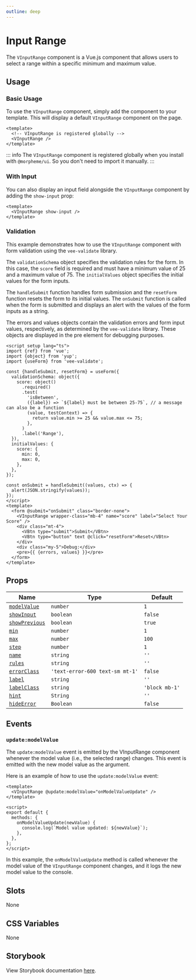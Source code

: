 ```yaml
---
outline: deep
---
```


# Input Range

The `VInputRange` component is a Vue.js component that allows users to select a range within a specific minimum and maximum value.

## Usage

### Basic Usage

To use the `VInputRange` component, simply add the component to your template. This will display a default `VInputRange` component on the page.

<LivePreview src="forms-inputrange--default" height="100">

```vue
<template>
  <!-- VInputRange is registered globally -->
  <VInputRange />
</template>
```

</LivePreview>

::: info
The `VInputRange` component is registered globally when you install with `@morpheme/ui`. So you don't need to import it manually.
:::

### With Input

You can also display an input field alongside the `VInputRange` component by adding the `show-input` prop:

<LivePreview src="forms-inputrange--with-input" height="150" >

```vue
<template>
  <VInputRange show-input />
</template>
```

</LivePreview>

### Validation

This example demonstrates how to use the `VInputRange` component with form validation using the `vee-validate` library.

The `validationSchema` object specifies the validation rules for the form. In this case, the `score` field is required and must have a minimum value of 25 and a maximum value of 75. The `initialValues` object specifies the initial values for the form inputs.

The `handleSubmit` function handles form submission and the `resetForm` function resets the form to its initial values. The `onSubmit` function is called when the form is submitted and displays an alert with the values of the form inputs as a string.

The errors and values objects contain the validation errors and form input values, respectively, as determined by the `vee-validate` library. These objects are displayed in the pre element for debugging purposes.

<LivePreview src="forms-inputrange--validation" height="510" >

```vue
<script setup lang="ts">
import {ref} from 'vue';
import {object} from 'yup';
import {useForm} from 'vee-validate';

const {handleSubmit, resetForm} = useForm({
  validationSchema: object({
    score: object()
      .required()
      .test(
        'isBetween',
        ({label}) => `${label} must be between 25-75`, // a message can also be a function
        (value, testContext) => {
          return value.min >= 25 && value.max <= 75;
        },
      )
      .label('Range'),
  }),
  initialValues: {
    score: {
      min: 0,
      max: 0,
    },
  },
});

const onSubmit = handleSubmit((values, ctx) => {
  alert(JSON.stringify(values));
});
</script>
<template>
  <form @submit="onSubmit" class="border-none">
    <VInputRange wrapper-class="mb-4" name="score" label="Select Your Score" />
    <div class="mt-4">
      <VBtn type="submit">Submit</VBtn>
      <VBtn type="button" text @click="resetForm">Reset</VBtn>
    </div>
    <div class="my-5">Debug:</div>
    <pre>{{ {errors, values} }}</pre>
  </form>
</template>
```

</LivePreview>

## Props

| Name                            | Type                            | Default        |
| ------------------------------- | ------------------------------- | -------------- |
| [`modelValue`](#modelValue)     | `number`                        | `1`            |
| [`showInput`](#showInput)       | `boolean`                       | `false`        |
| [`showPrevious`](#showPrevious) | `boolean`                       | `true`         |
| [`min`](#min)                   | `number`                        | `1`            |
| [`max`](#max)                   | `number`                        | `100`          |
| [`step`](#step)                 | `number`                        | `1`            |
| [`name`](#name)                 | `string`                        | `''`           |
| [`rules`](#rules)               | `string`                        | `''`           |
| [`errorClass`](#errorClass)     | `'text-error-600 text-sm mt-1'` | `false`        |
| [`label`](#label)               | `string`                        | `''`           |
| [`labelClass`](#labelClass)     | `string`                        | `'block mb-1'` |
| [`hint`](#hint)                 | `String`                        | `''`           |
| [`hideError`](#hideError)       | `Boolean`                       | `false`        |

## Events

### `update:modelValue`

The `update:modelValue` event is emitted by the VInputRange component whenever the model value (i.e., the selected range) changes. This event is emitted with the new model value as the argument.

Here is an example of how to use the `update:modelValue` event:

```vue
<template>
  <VInputRange @update:modelValue="onModelValueUpdate" />
</template>

<script>
export default {
  methods: {
    onModelValueUpdate(newValue) {
      console.log(`Model value updated: ${newValue}`);
    },
  },
};
</script>
```

In this example, the `onModelValueUpdate` method is called whenever the model value of the `VInputRange` component changes, and it logs the new model value to the console.

## Slots

None

## CSS Variables

None

## Storybook

View Storybook documentation [here](https://gits-ui.web.app/?path=/story/forms-inputrange--default).
